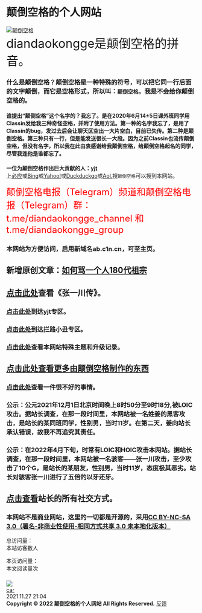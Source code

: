 # 颠倒空格的个人网站
[![颠倒空格](https://user-images.githubusercontent.com/94299076/167138129-4174978a-a417-4c03-ad4c-c89d289e9858.png)](https://diandaokongge.github.io/)  
<font size="6">diandaokongge是颠倒空格的拼音。 </font>  
### 什么是颠倒空格？颠倒空格是一种特殊的符号，可以把它同一行后面的文字颠倒，而它是空格形式，所以叫：`颠倒空格`。我是不会给你颠倒空格的。  
#### 谁提出“颠倒空格”这个名字的？我忘了。是在2020年6月14±5日课外班同学用Classin发给我三种奇怪空格，并附了使用方法。第一种的名字我忘了，是用了Classin的bug，发过去后会让聊天区空出一大片空白，目前已失传。第二种是颠倒空格。第三种只有一行，但是能发送很长一大段。因为之前Classin也流传颠倒空格，但没有名字，所以我在此由衷感谢给我颠倒空格，给颠倒空格起名的同学，尽管我连他是谁都忘了。  
**一位为颠倒空格作出巨大贡献的人：[yjt](https://diandaokongge.github.io/yjt)**   
上[必应](https://cn.bing.com)或[Bing](https://www.bing.com)或[Yahoo!](https://www.yahoo.com)或[Duckduckgo](https://duckduckgo.com)或[Aol.](https://www.aol.com)搜`颠倒空格`可以搜到本网站。  

<font size="5" color="red">颠倒空格电报（Telegram）频道和颠倒空格电报（Telegram）群：t.me/diandaokongge_channel  和  t.me/diandaokongge_group</font>  
### 本网站为方便访问，启用新域名ab.c1n.cn，可至主页。
## 新增原创文章：[如何骂一个人180代祖宗](https://diandaokongge.github.io/your-180s-ancestors)
## [点击此处](https://diandaokongge.github.io/zyc)查看《张一川传》。  
### [点击此处](https://diandaokongge.github.io/yjt)到达**yjt**专区。  
<!-- #### [点击此处](https://diandaokongge.github.io/music)到达**眼保健操、上下课铃**专区。  -->
### [点击此处](https://diandaokongge.github.io/llxc)到达**拦路小丑**专区。   
### [点击此处](https://diandaokongge.github.io/update)查看本网站特殊主题和升级记录。 
## **[点击此处查看更多由颠倒空格制作的东西](https://diandaokongge.github.io/more)**
### [点击此处](https://diandaokongge.github.io/bad)查看一件很不好的事情。  

### 公示：公元2021年12月1日北京时间晚上8时50分至9时18分,被LOIC攻击。据站长调查，在那一段时间里，本网站被一名姓姜的黑客攻击，是站长的某同班同学，性别男，当时11岁。在第二天，姜向站长承认错误，故我不再追究其责任。  
### 公示：在2022年4月下旬，时常有LOIC和HOIC攻击本网站。据站长调查，在那一段时间里，本网站被一名骇客——张一川攻击，至少攻击了10个G，是站长的某朋友，性别男，当时11岁，态度极其恶劣。站长对骇客张一川进行了五倍的以牙还牙。

## [点击查看](https://muselink.cc/diandaokongge)站长的所有社交方式。
### 本网站不是商业网站，这里的一切都是开源的，采用[CC BY-NC-SA 3.0（署名-非商业性使用-相同方式共享 3.0 未本地化版本）](https://creativecommons.org/licenses/by-nc-sa/3.0/deed.zh)

<script type="text/javascript" src="busuanzi.js"></script>    
<script async src="//busuanzi.ibruce.info/busuanzi/2.3/busuanzi.pure.mini.js">
</script>  

总访问量：  
<span id="busuanzi_container_site_uv">
  本站访客数<span id="busuanzi_value_site_uv"></span>人
</span>

本页访问量：  
<span id="busuanzi_container_page_pv">
  本文阅读量<span id="busuanzi_value_page_pv"></span>次
</span>

<script type="text/javascript" src="https://www.c1n.cn/js/checkUrl.js" ></script>

### <span id="runtime_span"></span><script type="text/javascript">function show_runtime(){window.setTimeout("show_runtime()",1000);X=new Date("11/27/2021 21:04:00");Y=new Date();T=(Y.getTime()-X.getTime());M=24*60*60*1000;a=T/M;A=Math.floor(a);b=(a-A)*24;B=Math.floor(b);c=(b-B)*60;C=Math.floor((b-B)*60);D=Math.floor((c-C)*60);runtime_span.innerHTML="本站已运行: "+A+"天"+B+"小时"+C+"分"+D+"秒"}show_runtime();</script> 

[![](https://user-images.githubusercontent.com/94299076/164439792-66e074db-fb80-4335-8404-51bd47391b91.gif)](https://diandaokongge.github.io/)  
[car](https://diandaokongge.github.io/时间像小马车.m4a)  
2021.11.27  21:04  
**Copyright © 2022 颠倒空格的个人网站 All Rights Reserved.**   [反馈](https://diandaokongge.github.io/fdbk)
